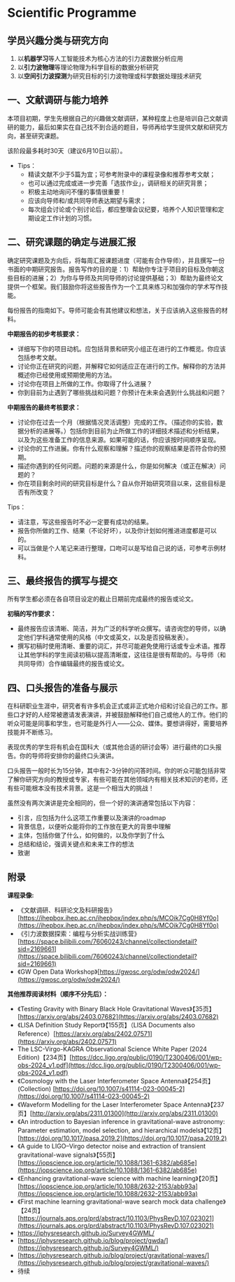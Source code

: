 # Scientific Programme

## 学员兴趣分类与研究方向

1. 以**机器学习**等人工智能技术为核心方法的引力波数据分析应用
2. 以**引力波物理**等理论物理为科学目标的数据分析研究
3. 以**空间引力波探测**为研究目标的引力波物理或科学数据处理技术研究

## 一、文献调研与能力培养
本项目初期，学生先根据自己的兴趣做文献调研，某种程度上也是培训自己文献调研的能力，最后如果实在自己找不到合适的题目，导师再给学生提供文献和研究方向，甚至研究课题。

该阶段最多耗时30天（建议6月10日以前）。

- Tips：
  - 精读文献不少于5篇为宜；可参考附录中的课程录像和推荐参考文献；
  - 也可以通过完成或进一步完善「选拔作业」，调研相关的研究背景；
  - 积极主动地询问不懂的事情很重要！
  - 应该向导师和/或共同导师表达期望与需求；
  - 每次组会讨论或个别讨论后，都应整理会议纪要，培养个人知识管理和定期设定工作计划的习惯。

## 二、研究课题的确定与进展汇报

确定研究课题及方向后，将每周汇报课题进度（可能有合作导师），并且撰写一份书面的中期研究报告。报告写作的目的是：1）帮助你专注于项目的目标及你朝这些目标的进展；2）为你与导师及共同导师的讨论提供基础；3）帮助为最终论文提供一个框架。我们鼓励你将这些报告作为一个工具来练习和加强你的学术写作技能。

每份报告的指南如下。导师可能会有其他建议和想法，关于应该纳入这些报告的材料。

**中期报告的初步考核要求：**
- 详细写下你的项目动机。应包括背景和研究小组正在进行的工作概览。你应该包括参考文献。
- 讨论你正在研究的问题，并解释它如何适应正在进行的工作。解释你的方法并概述你已经使用或预期使用的方法。
- 讨论你在项目上所做的工作。你取得了什么进展？
- 你到目前为止遇到了哪些挑战和问题？你预计在未来会遇到什么挑战和问题？

**中期报告的最终考核要求：**
- 讨论你在过去一个月（根据情况灵活调整）完成的工作。（描述你的实验，数据分析的进展等。）包括你到目前为止所做工作的详细技术描述和分析结果，以及为这些准备工作的信息来源。如果可能的话，你应该按时间顺序呈现。
- 讨论你的工作进展。你有什么观察和理解？描述你的观察结果是否符合你的预期。
- 描述你遇到的任何问题。问题的来源是什么，你是如何解决（或正在解决）问题的？
- 你在项目剩余时间的研究目标是什么？自从你开始研究项目以来，这些目标是否有所改变？

Tips：
- 请注意，写这些报告时不必一定要有成功的结果。
- 报告你所做的工作、结果（不论好坏），以及你计划如何推进进度都是可以的。
- 可以当做是个人笔记来进行整理，口吻可以是写给自己说的话，可参考示例材料。

## 三、最终报告的撰写与提交
所有学生都必须在各自项目设定的截止日期前完成最终的报告或论文。

**初稿的写作要求：**
- 最终报告应该清晰、简洁，并为广泛的科学听众撰写。请咨询您的导师，以确定他们学科通常使用的风格（中文或英文，以及是否投稿发表）。
- 撰写初稿时使用清晰、重要的词汇，并尽可能避免使用行话或专业术语。推荐让其他学科的学生阅读初稿以提高清晰度，这往往是很有帮助的。与导师（和共同导师）合作编辑最终的报告或论文。

## 四、口头报告的准备与展示
在科研职业生涯中，研究者有许多机会正式或非正式地介绍和讨论自己的工作。那些口才好的人经常被邀请发表演讲，并被鼓励解释他们自己或他人的工作。他们的听众可能是同事和学生，也可能是外行人——公众、媒体。要想讲得好，需要培养技能并不断练习。

表现优秀的学生将有机会在国科大（或其他合适的研讨会等）进行最终的口头报告。你的导师将安排你的最终口头演讲。

口头报告一般时长为15分钟，其中有2-3分钟的问答时间。你的听众可能包括非常了解你研究方向的教授或专家，有些可能在其他领域内有相关技术知识的老师，还有些可能根本没有技术背景。这是一个相当大的挑战！

虽然没有两次演讲是完全相同的，但一个好的演讲通常包括以下内容：
- 引言，应包括为什么这项工作重要以及演讲的roadmap
- 背景信息，以便听众能将你的工作放在更大的背景中理解
- 主体，包括你做了什么，如何做的，以及你学到了什么
- 总结和结论，强调关键点和未来工作的想法
- 致谢


## 附录

**课程录像:**
- 《文献调研、科研论文及科研报告》[https://ihepbox.ihep.ac.cn/ihepbox/index.php/s/MCOik7Cg0H8Yf0o](https://ihepbox.ihep.ac.cn/ihepbox/index.php/s/MCOik7Cg0H8Yf0o)
- 《引力波数据探索：编程与分析实战训练营》[https://space.bilibili.com/76060243/channel/collectiondetail?sid=2169661](https://space.bilibili.com/76060243/channel/collectiondetail?sid=2169661)
- 《GW Open Data Workshop》[https://gwosc.org/odw/odw2024/](https://gwosc.org/odw/odw2024/)

**其他推荐阅读材料（顺序不分先后）：**

- 《Testing Gravity with Binary Black Hole Gravitational Waves》【35页】[https://arxiv.org/abs/2403.07682](https://arxiv.org/abs/2403.07682)
- 《LISA Definition Study Report》【155页】（LISA Documents also Reference）[https://arxiv.org/abs/2402.07571](https://arxiv.org/abs/2402.07571)
- The LSC-Virgo-KAGRA Observational Science White Paper (2024 Edition)【234页】[https://dcc.ligo.org/public/0190/T2300406/001/wp-obs-2024_v1.pdf](https://dcc.ligo.org/public/0190/T2300406/001/wp-obs-2024_v1.pdf)
- 《Cosmology with the Laser Interferometer Space Antenna》【254页】(Collection) [https://doi.org/10.1007/s41114-023-00045-2](https://doi.org/10.1007/s41114-023-00045-2)
- 《Waveform Modelling for the Laser Interferometer Space Antenna》【237页】[http://arxiv.org/abs/2311.01300](http://arxiv.org/abs/2311.01300)
- 《An introduction to Bayesian inference in gravitational-wave astronomy: Parameter estimation, model selection, and hierarchical models》【12页】[https://doi.org/10.1017/pasa.2019.2](https://doi.org/10.1017/pasa.2019.2)
- 《A guide to LIGO–Virgo detector noise and extraction of transient gravitational-wave signals》【55页】[https://iopscience.iop.org/article/10.1088/1361-6382/ab685e](https://iopscience.iop.org/article/10.1088/1361-6382/ab685e)
- 《Enhancing gravitational-wave science with machine learning》【20页】[https://iopscience.iop.org/article/10.1088/2632-2153/abb93a](https://iopscience.iop.org/article/10.1088/2632-2153/abb93a)
- 《First machine learning gravitational-wave search mock data challenge》【24页】[https://journals.aps.org/prd/abstract/10.1103/PhysRevD.107.023021](https://journals.aps.org/prd/abstract/10.1103/PhysRevD.107.023021)
- https://iphysresearch.github.io/Survey4GWML/
- [https://iphysresearch.github.io/blog/project/gwda/](https://iphysresearch.github.io/Survey4GWML/)
- [https://iphysresearch.github.io/blog/project/gravitational-waves/](https://iphysresearch.github.io/blog/project/gravitational-waves/)
- 待续
